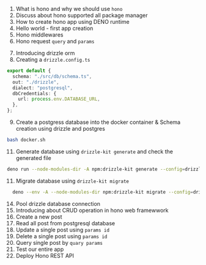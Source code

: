 1. What is hono and why we should use `hono`
2. Discuss about hono supported all package manager
3. How to create hono app using DENO runtime
4. Hello world - first app creation
5. Hono middlewares
6. Hono request `query` and `params`

<!-- database connection -->

7. Introducing drizzle orm
8. Creating a `drizzle.config.ts`

```ts
export default {
  schema: "./src/db/schema.ts",
  out: "./drizzle",
  dialect: "postgresql",
  dbCredentials: {
    url: process.env.DATABASE_URL,
  },
};
```

9. Create a postgress database into the docker container & Schema creation using drizzle and postgres

```bash
bash docker.sh
```

11. Generate database using `drizzle-kit generate` and check the generated file

```bash
deno run --node-modules-dir -A npm:drizzle-kit generate --config=drizzle.config.ts
```

11. Migrate database using `drizzle-kit migrate`

```bash
  deno --env -A --node-modules-dir npm:drizzle-kit migrate --config=drizzle.config.ts
```

14. Pool drizzle database connection
15. Introducing about CRUD operation in hono web framewwork
16. Create a new post
17. Read all post from postgresql database
18. Update a single post using `params id`
19. Delete a single post using `params id`
20. Query single post by `quary params`
21. Test our entire app
22. Deploy Hono REST API
